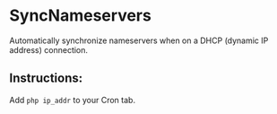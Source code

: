 # SyncNameservers
Automatically synchronize nameservers when on a DHCP (dynamic IP address) connection.

## Instructions:
Add `php ip_addr` to your Cron tab.


